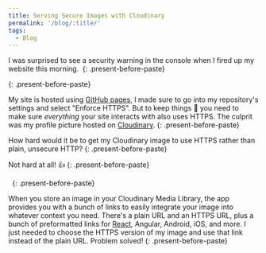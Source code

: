 ```yaml
---
title: Serving Secure Images with Cloudinary
permalink: '/blog/:title/'
tags:
  - Blog
---
```


I was surprised to see a security warning in the console when I fired up my website this morning.&nbsp;
{: .present-before-paste}

[console warning about image from unsecure source]: https://res.cloudinary.com/dzwa7qhj1/image/upload/v1523272027/https_warning.png
{: .present-before-paste}

My site is hosted using&nbsp;[GitHub pages](https://pages.github.com/), I made sure to go into my repository's settings and select "Enforce HTTPS". But to keep things 💯 you need to make sure&nbsp;*everything*&nbsp;your site interacts with also uses HTTPS. The culprit was my profile picture hosted on [Cloudinary](https://cloudinary.com/).
{: .present-before-paste}

How hard would it be to get my Cloudinary image to use HTTPS rather than plain, unsecure HTTP?
{: .present-before-paste}

Not hard at all! 👍
{: .present-before-paste}

&nbsp;
{: .present-before-paste}

When you store an image in your Cloudinary Media Library, the app provides you with a bunch of links to easily integrate your image into whatever context you need. There's a plain URL and an HTTPS URL, plus a bunch of preformatted links for [React](https://github.com/cloudinary/cloudinary-react), Angular, Android, iOS, and more. I just needed to choose the HTTPS version of my image and use that link instead of the plain URL. Problem solved!
{: .present-before-paste}